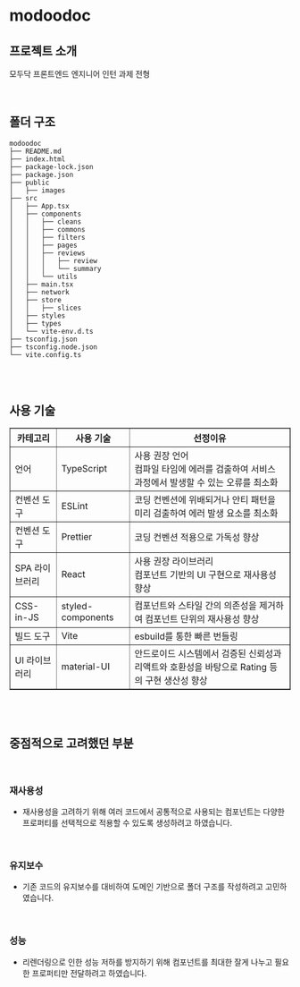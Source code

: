 # modoodoc

## 프로젝트 소개

모두닥 프론트엔드 엔지니어 인턴 과제 전형<br>

<br>

## 폴더 구조

```
modoodoc
├── README.md
├── index.html
├── package-lock.json
├── package.json
├── public
│   ├── images
├── src
│   ├── App.tsx
│   ├── components
│   │   ├── cleans
│   │   ├── commons
│   │   ├── filters
│   │   ├── pages
│   │   ├── reviews
│   │   │   ├── review
│   │   │   └── summary
│   │   └── utils
│   ├── main.tsx
│   ├── network
│   ├── store
│   │   ├── slices
│   ├── styles
│   ├── types
│   └── vite-env.d.ts
├── tsconfig.json
├── tsconfig.node.json
└── vite.config.ts
```

##

<br>

## 사용 기술

<div>

<table border="1">
  <th align="center">카테고리</th>
  <th align="center">사용 기술</th>
  <th align="center">선정이유</th>
  <tr>
    <td>언어</td>
    <td>TypeScript</td>
    <td>사용 권장 언어<br>컴파일 타임에 에러를 검출하여 서비스 과정에서 발생할 수 있는 오류를 최소화</td>
  </tr>
  <tr>
    <td>컨벤션 도구</td>
    <td>ESLint</td>
    <td>코딩 컨벤션에 위배되거나 안티 패턴을 미리 검출하여 에러 발생 요소를 최소화</td>
  </tr>
  <tr>
    <td>컨벤션 도구</td>
    <td>Prettier</td>
    <td>코딩 컨벤션 적용으로 가독성 향상</td>
  </tr>
  <tr>
    <td>SPA 라이브러리</td>
    <td>React</td>
    <td>사용 권장 라이브러리<br>컴포넌트 기반의 UI 구현으로 재사용성 향상</td>
  </tr>
  <tr>
    <td>CSS-in-JS</td>
    <td>styled-components</td>
    <td>컴포넌트와 스타일 간의 의존성을 제거하여 컴포넌트 단위의 재사용성 향상</td>
  </tr>
  <tr>
    <td>빌드 도구</td>
    <td>Vite</td>
    <td>esbuild를 통한 빠른 번들링</td>
  </tr>
  <tr>
    <td>UI 라이브러리</td>
    <td>material-UI</td>
    <td>안드로이드 시스템에서 검증된 신뢰성과 리액트와 호환성을 바탕으로 Rating 등의 구현 생산성 향상</td>
  </tr>
  
</table>

</div>

<br>

<br>

## 중점적으로 고려했던 부분

<br>

### 재사용성

- 재사용성을 고려하기 위해 여러 코드에서 공통적으로 사용되는 컴포넌트는 다양한 프로퍼티를 선택적으로 적용할 수 있도록 생성하려고 하였습니다.

<br>

### 유지보수

- 기존 코드의 유지보수를 대비하여 도메인 기반으로 폴더 구조를 작성하려고 고민하였습니다.

<br>

### 성능

- 리렌더링으로 인한 성능 저하를 방지하기 위해 컴포넌트를 최대한 잘게 나누고 필요한 프로퍼티만 전달하려고 하였습니다.

<br>

<br>
